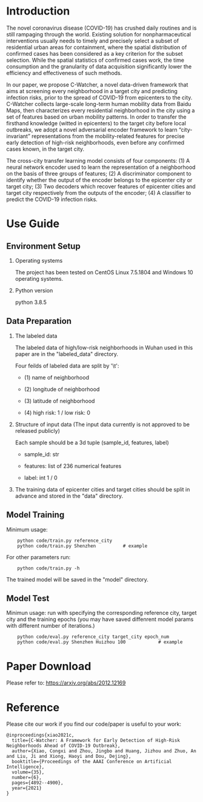 # Introduction
The novel coronavirus disease (COVID-19) has crushed daily routines and is still rampaging through the world. Existing solution for nonpharmaceutical interventions usually needs to timely and precisely select a subset of residential urban areas for containment, where the spatial distribution of confirmed cases has been considered as a key criterion for the subset selection. While the spatial statistics of confirmed cases work, the time consumption and the granularity of data acquisition significantly lower the efficiency and effectiveness of such methods. 

In our paper, we propose C-Watcher, a novel data-driven framework that aims at screening every neighborhood in a target city and predicting infection risks, prior to the spread of COVID-19 from epicenters to the city. C-Watcher collects large-scale long-term human mobility data from Baidu Maps, then characterizes every residential neighborhood in the city using a set of features based on urban mobility patterns. In order to transfer the firsthand knowledge (witted in epicenters) to the target city before local outbreaks, we adopt a novel adversarial encoder framework to learn “city-invariant” representations from the mobility-related features for precise early detection of high-risk neighborhoods, even before any confirmed cases known, in the target city. 

The cross-city transfer learning model consists of four components: (1) A neural network encoder used to learn the representation of a neighborhood on the basis of three groups of features; (2) A discriminator component to identify whether the output of the encoder belongs to the epicenter city or target city; (3) Two decoders which recover features of epicenter cities and target city respectively from the outputs of the encoder; (4) A classifier to predict the COVID-19 infection risks. 


# Use Guide
## Environment Setup   
1. Operating systems

    The project has been tested on CentOS Linux 7.5.1804 and Windows 10 operating systems.

2. Python version

    python 3.8.5


## Data Preparation
1. The labeled data

    The labeled data of high/low-risk neighborhoods in Wuhan used in this paper are in the "labeled_data" directory.

    Four feilds of labeled data are split by '\t': 
    
    - (1) name of neighborhood

    - (2) longitude of neighborhood
    
    - (3) latitude of neighborhood
    
    - (4) high risk: 1  /  low risk: 0

2. Structure of input data (The input data currently is not approved to be released publicly)

    Each sample should be a 3d tuple (sample_id, features, label)

    - sample_id: str

    - features: list of 236 numerical features

    - label: int 1 / 0

3. The training data of epicenter cities and target cities should be split in advance and stored in the "data" directory.

## Model Training

Minimum usage:
```
    python code/train.py reference_city 
    python code/train.py Shenzhen          # example
```

For other parameters run:
```
    python code/train.py -h
```
The trained model will be saved in the "model" directory.

## Model Test

Minimun usage: run with specifying the corresponding reference city, target city and the training epochs (you may have saved diffenrent model params with different number of iterations.)
```
    python code/eval.py reference_city target_city epoch_num
    python code/eval.py Shenzhen Huizhou 100            # example
```

# Paper Download

Please refer to: https://arxiv.org/abs/2012.12169


# Reference

Please cite our work if you find our code/paper is useful to your work:
```
@inproceedings{xiao2021c,
  title={C-Watcher: A Framework for Early Detection of High-Risk Neighborhoods Ahead of COVID-19 Outbreak},
  author={Xiao, Congxi and Zhou, Jingbo and Huang, Jizhou and Zhuo, An and Liu, Ji and Xiong, Haoyi and Dou, Dejing},
  booktitle={Proceedings of the AAAI Conference on Artificial Intelligence},
  volume={35},
  number={6},
  pages={4892--4900},
  year={2021}
}
```
    